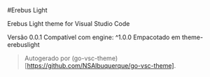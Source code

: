 #Erebus Light

Erebus Light theme for Visual Studio Code

Versão 0.0.1
Compatível com engine: ^1.0.0
Empacotado em theme-erebuslight

> Autogerado por (go-vsc-theme)[https://github.com/NSAlbuquerque/go-vsc-theme].